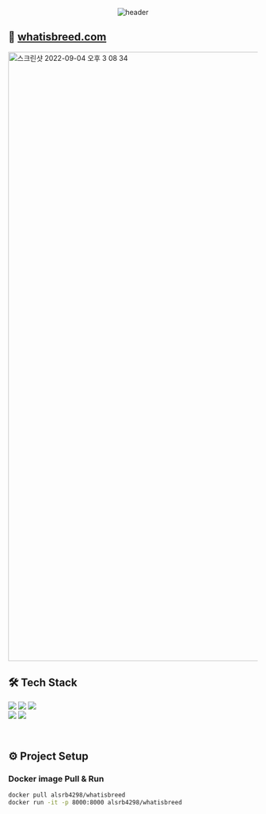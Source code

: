<div align="center">

![header](https://capsule-render.vercel.app/api?type=waving&color=gradient&height=300&section=header&text=whatisbreed%20Backend&fontSize=60&animation=fadeIn)

</div>

## 🔗 [whatisbreed.com](https://whatisbreed.com/)
<img width="1232" alt="스크린샷 2022-09-04 오후 3 08 34" src="https://user-images.githubusercontent.com/66214527/188299917-ee94ce81-5b13-4480-a7ed-60d7eba9be80.png">

## 🛠 Tech Stack
<a><img src="https://img.shields.io/badge/Python-3776AB?style=flat-square&logo=Python&logoColor=white"></a>
<img src="https://img.shields.io/badge/FastAPI-009688?style=flat-square&logo=FastAPI&logoColor=white">
<img src="https://img.shields.io/badge/TensorFlow-FF6F00?style=flat-square&logo=TensorFlow&logoColor=white">
<br>
<a><img src="https://img.shields.io/badge/AWS EC2-FF9900?style=flat-square&logo=Amazon EC2&logoColor=white">
<img src="https://img.shields.io/badge/Docker-2496ED?style=flat-square&logo=Docker&logoColor=white"></a>

<br>

## ⚙️ Project Setup

### Docker image Pull & Run
```sh
docker pull alsrb4298/whatisbreed
docker run -it -p 8000:8000 alsrb4298/whatisbreed
```
